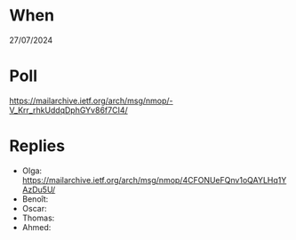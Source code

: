 # When

27/07/2024

# Poll

https://mailarchive.ietf.org/arch/msg/nmop/-V_Krr_rhkUddqDphGYv86f7CI4/

# Replies

* Olga: https://mailarchive.ietf.org/arch/msg/nmop/4CFONUeFQnv1oQAYLHq1YAzDu5U/
* Benoît: 
* Oscar: 
* Thomas: 
* Ahmed: 
